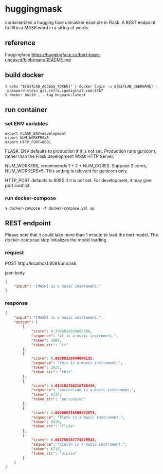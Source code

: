 # huggingmask
containerized a hugging face unmasker example in Flask.  A REST endpoint to fill in a MASK word in a string of words.

## reference

huggingface https://huggingface.co/bert-base-uncased/blob/main/README.md

## build docker 

```shell
% echo "${GITLAB_ACCESS_TOKEN}" | docker login -u ${GITLAB_USERNAME} --password-stdin git.infra.igodigital.com:4567
% docker build . --tag hugmask:latest
```

## run container

### set ENV variables

```shell
export FLASK_ENV=development
export NUM_WORKERS=5
export HTTP_PORT=8081
```
FLASK_ENV defaults to production if it is not set. 
Production runs gunicorn, rather than the Flask development WSGI HTTP Server.

NUM_WORKERS, recommends 1 + 2 * NUM_CORES.  Suppose 2 cores, NUM_WORKERS=5. 
This setting is relevant for gunicorn only.

HTTP_PORT defaults to 8080 if it is not set.  For development, it may give port conflict.

### run docker-compose
```shell
% docker-compose -f docker-compose.yml up
```

## REST endpoint 

Please note that it could take more than 1 minute to load the bert model.  The docker-compose step initializes the model loading.  

### request 
POST http://localhost:8081/unmask 

json body 
```json
{
    "input": "[MASK] is a music instrument."
}
```

### response 
```json
{
    "input": "[MASK] is a music instrument.",
    "output": [
        {
            "score": 0.7996816039085388,
            "sequence": "it is a music instrument.",
            "token": 2009,
            "token_str": "it"
        },
        {
            "score": 0.01909128949046135,
            "sequence": "this is a music instrument.",
            "token": 2023,
            "token_str": "this"
        },
        {
            "score": 0.014181786216795444,
            "sequence": "percussion is a music instrument.",
            "token": 6333,
            "token_str": "percussion"
        },
        {
            "score": 0.010806316509842873,
            "sequence": "flute is a music instrument.",
            "token": 8928,
            "token_str": "flute"
        },
        {
            "score": 0.010750767774879932,
            "sequence": "violin is a music instrument.",
            "token": 6710,
            "token_str": "violin"
        }
    ]
}
```
